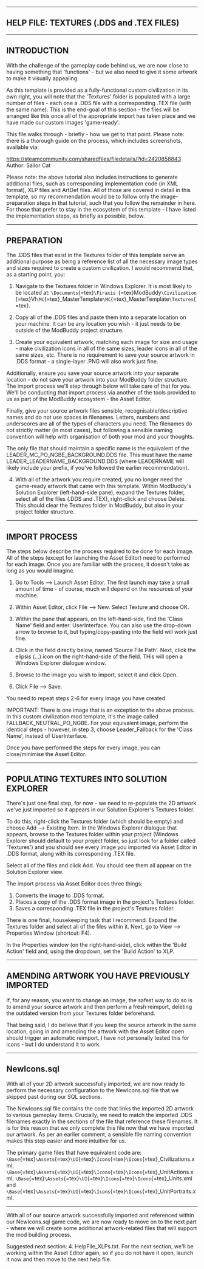   -------------------------------------------
  HELP FILE: TEXTURES (.DDS and .TEX FILES)
  -------------------------------------------

  --------------
  INTRODUCTION
  --------------

With the challenge of the gameplay code behind us, we are now close to
having something that 'functions' - but we also need to give it some
artwork to make it visually appealing.

As this template is provided as a fully-functional custom civilization
in its own right, you will note that the 'Textures' folder is populated
with a large number of files - each one a .DDS file with a corresponding
.TEX file (with the same name). This is the end-goal of this section -
the files will be arranged like this once all of the appropriate import
has taken place and we have made our custom images 'game-ready'.

This file walks through - briefly - how we get to that point. Please
note: there is a thorough guide on the process, which includes
screenshots, available via:

https://steamcommunity.com/sharedfiles/filedetails/?id=2420858843
Author: Sailor Cat

Please note: the above tutorial also includes instructions to generate
additional files, such as corresponding implementation code (in XML
format), XLP files and ArtDef files. All of those are covered in detail
in this template, so my recommendation would be to follow only the
image-preparation steps in that tutorial, such that you follow the
remainder in here. For those that prefer to stay in the ecosystem of
this template - I have listed the implementation steps, as briefly as
possible, below.

  -------------
  PREPARATION
  -------------

The .DDS files that exist in the Textures folder of this template serve
an additional purpose as being a reference list of all the necessary
image types and sizes required to create a custom civilization. I would
recommend that, as a starting point, you:

1.  Navigate to the Textures folder in Windows Explorer. It is most
    likely to be located at:
    `\Documents`{=tex}`\Firaxis `{=tex}ModBuddy`\Civilization `{=tex}VI`\MC`{=tex}\_MasterTemplate`\MC`{=tex}\_MasterTemplate`\Textures`{=tex}.

2.  Copy all of the .DDS files and paste them into a separate location
    on your machine. It can be any location you wish - it just needs to
    be outside of the ModBuddy project structure.

3.  Create your equivalent artwork, matching each image for size and
    usage - make civilization icons in all of the same sizes, leader
    icons in all of the same sizes, etc. There is no requirement to save
    your source artwork in .DDS format - a single-layer .PNG will also
    work just fine.

Additionally, ensure you save your source artwork into your separate
location - do not save your artwork into your ModBuddy folder structure.
The import process we'll step through below will take care of that for
you. We'll be conducting that import process via another of the tools
provided to us as part of the ModBuddy ecosystem - the Asset Editor.

Finally, give your source artwork files sensible,
recognisable/descriptive names and do not use spaces in filenames.
Letters, numbers and underscores are all of the types of characters you
need. The filenames do not strictly matter (in most cases), but
following a sensible naming convention will help with organisation of
both your mod and your thoughts.

The only file that should maintain a specific name is the equivalent of
the LEADER\_MC\_PO\_NGBE\_BACKGROUND.DDS file. This must have the name
LEADER\_LEADERNAME\_BACKGROUND.DDS (where LEADERNAME will likely include
your prefix, if you've followed the earlier recommendation).

4.  With all of the artwork you require created, you no longer need the
    game-ready artwork that came with this template. Within ModBuddy's
    Solution Explorer (left-hand-side pane), expand the Textures folder,
    select all of the files (.DDS and .TEX), right-click and choose
    Delete. This should clear the Textures folder in ModBuddy, but also
    in your project folder structure.

  ----------------
  IMPORT PROCESS
  ----------------

The steps below describe the process required to be done for each image.
All of the steps (except for launching the Asset Editor) need to
performed for each image. Once you are familiar with the process, it
doesn't take as long as you would imagine.

1.  Go to Tools --\> Launch Asset Editor. The first launch may take a
    small amount of time - of course, much will depend on the resources
    of your machine.

2.  Within Asset Editor, click File --\> New. Select Texture and choose
    OK.

3.  Within the pane that appears, on the left-hand-side, find the 'Class
    Name' field and enter: UserInterface. You can also use the drop-down
    arrow to browse to it, but typing/copy-pasting into the field will
    work just fine.

4.  Click in the field directly below, named 'Source File Path'. Next,
    click the elipsis (...) icon on the right-hand-side of the field.
    THis will open a Windows Explorer dialogue window.

5.  Browse to the image you wish to import, select it and click Open.

6.  Click File --\> Save.

You need to repeat steps 2-6 for every image you have created.

IMPORTANT: There is one image that is an exception to the above process.
In this custom civilization mod template, it's the image called
FALLBACK\_NEUTRAL\_PO\_NGBE. For your equivalent image, perform the
identical steps - however, in step 3, choose Leader\_Fallback for the
'Class Name', instead of UserInterface.

Once you have performed the steps for every image, you can
close/minimise the Asset Editor.

  --------------------------------------------
  POPULATING TEXTURES INTO SOLUTION EXPLORER
  --------------------------------------------

There's just one final step, for now - we need to re-populate the 2D
artwork we've just imported so it appears in our Solution Explorer's
Textures folder.

To do this, right-click the Textures folder (which should be empty) and
choose Add --\> Existing Item. In the Windows Explorer dialogue that
appears, browse to the Textures folder within your project (Windows
Explorer should default to your project folder, so just look for a
folder called 'Textures') and you should see every image you imported
via Asset Editor in .DDS format, along with its corresponding .TEX file.

Select all of the files and click Add. You should see them all appear on
the Solution Explorer view.

The import process via Asset Editor does three things:

1.  Converts the image to .DDS format.
2.  Places a copy of the .DDS format image in the project's Textures
    folder.
3.  Saves a corresponding .TEX file in the project's Textures folder.

There is one final, housekeeping task that I recommend. Expand the
Textures folder and select all of the files within it. Next, go to View
--\> Properties Window (shortcut: F4).

In the Properties window (on the right-hand-side), click within the
'Build Action' field and, using the dropdown, set the 'Build Action' to
XLP.

  -----------------------------------------------
  AMENDING ARTWORK YOU HAVE PREVIOUSLY IMPORTED
  -----------------------------------------------

If, for any reason, you want to change an image, the safest way to do so
is to amend your source artwork and then perform a fresh reimport,
deleting the outdated version from your Textures folder beforehand.

That being said, I do believe that if you keep the source artwork in the
same location, going in and amending the artwork with the Asset Editor
open should trigger an automatic reimport. I have not personally tested
this for icons - but I do understand it to work.

  --------------
  NewIcons.sql
  --------------

With all of your 2D artwork successfully imported, we are now ready to
perform the necessary configuration to the NewIcons.sql file that we
skipped past during our SQL sections.

The NewIcons.sql file contains the code that links the imported 2D
artwork to various gameplay items. Crucially, we need to match the
imported .DDS filenames exactly in the sections of the file that
reference these filenames. It is for this reason that we only complete
this file now that we have imported our artwork. As per an earlier
comment, a sensible file naming convention makes this step easier and
more intuitive for us.

The primary game files that have equivalent code are:
`\Base`{=tex}`\Assets`{=tex}`\UI`{=tex}`\Icons`{=tex}`\Icons`{=tex}\_Civilizations.xml,
`\Base`{=tex}`\Assets`{=tex}`\UI`{=tex}`\Icons`{=tex}`\Icons`{=tex}\_UnitActions.xml,
`\Base`{=tex}`\Assets`{=tex}`\UI`{=tex}`\Icons`{=tex}`\Icons`{=tex}\_Units.xml
and
`\Base`{=tex}`\Assets`{=tex}`\UI`{=tex}`\Icons`{=tex}`\Icons`{=tex}\_UnitPortraits.xml.

------------------------------------------------------------------------

With all of our source artwork successfully imported and referenced
within our NewIcons.sql game code, we are now ready to move on to the
next part - where we will create some additional artwork-related files
that will support the mod building process.

Suggested next section: 4. HelpFile\_XLPs.txt. For the next section,
we'll be working within the Asset Editor again, so if you do not have it
open, launch it now and then move to the next help file.
